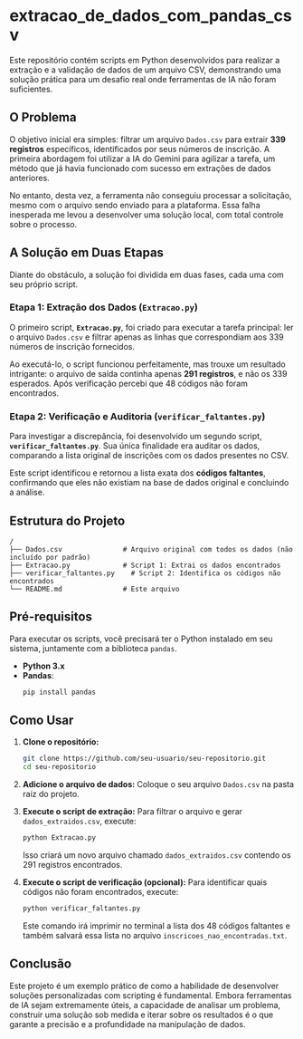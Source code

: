 # extracao_de_dados_com_pandas_csv

Este repositório contém scripts em Python desenvolvidos para realizar a extração e a validação de dados de um arquivo CSV, demonstrando uma solução prática para um desafio real onde ferramentas de IA não foram suficientes.

## O Problema

O objetivo inicial era simples: filtrar um arquivo `Dados.csv` para extrair **339 registros** específicos, identificados por seus números de inscrição. A primeira abordagem foi utilizar a IA do Gemini para agilizar a tarefa, um método que já havia funcionado com sucesso em extrações de dados anteriores.

No entanto, desta vez, a ferramenta não conseguiu processar a solicitação, mesmo com o arquivo sendo enviado para a plataforma. Essa falha inesperada me levou a desenvolver uma solução local, com total controle sobre o processo.

## A Solução em Duas Etapas

Diante do obstáculo, a solução foi dividida em duas fases, cada uma com seu próprio script.

### Etapa 1: Extração dos Dados (`Extracao.py`)

O primeiro script, **`Extracao.py`**, foi criado para executar a tarefa principal: ler o arquivo `Dados.csv` e filtrar apenas as linhas que correspondiam aos 339 números de inscrição fornecidos.

Ao executá-lo, o script funcionou perfeitamente, mas trouxe um resultado intrigante: o arquivo de saída continha apenas **291 registros**, e não os 339 esperados. Após verificação percebi que 48 códigos não foram encontrados.

### Etapa 2: Verificação e Auditoria (`verificar_faltantes.py`)

Para investigar a discrepância, foi desenvolvido um segundo script, **`verificar_faltantes.py`**. Sua única finalidade era auditar os dados, comparando a lista original de inscrições com os dados presentes no CSV.

Este script identificou e retornou a lista exata dos **códigos faltantes**, confirmando que eles não existiam na base de dados original e concluindo a análise.

## Estrutura do Projeto

```
/
├── Dados.csv               # Arquivo original com todos os dados (não incluído por padrão)
├── Extracao.py             # Script 1: Extrai os dados encontrados
├── verificar_faltantes.py    # Script 2: Identifica os códigos não encontrados
└── README.md               # Este arquivo
```

## Pré-requisitos

Para executar os scripts, você precisará ter o Python instalado em seu sistema, juntamente com a biblioteca `pandas`.

  - **Python 3.x**
  - **Pandas**:
    ```bash
    pip install pandas
    ```

## Como Usar

1.  **Clone o repositório:**

    ```bash
    git clone https://github.com/seu-usuario/seu-repositorio.git
    cd seu-repositorio
    ```

2.  **Adicione o arquivo de dados:** Coloque o seu arquivo `Dados.csv` na pasta raiz do projeto.

3.  **Execute o script de extração:** Para filtrar o arquivo e gerar `dados_extraidos.csv`, execute:

    ```bash
    python Extracao.py
    ```

    Isso criará um novo arquivo chamado `dados_extraidos.csv` contendo os 291 registros encontrados.

4.  **Execute o script de verificação (opcional):** Para identificar quais códigos não foram encontrados, execute:

    ```bash
    python verificar_faltantes.py
    ```

    Este comando irá imprimir no terminal a lista dos 48 códigos faltantes e também salvará essa lista no arquivo `inscricoes_nao_encontradas.txt`.

## Conclusão

Este projeto é um exemplo prático de como a habilidade de desenvolver soluções personalizadas com scripting é fundamental. Embora ferramentas de IA sejam extremamente úteis, a capacidade de analisar um problema, construir uma solução sob medida e iterar sobre os resultados é o que garante a precisão e a profundidade na manipulação de dados.
